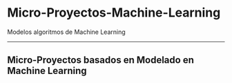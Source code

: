 # Micro-Proyectos-Machine-Learning
 Modelos algoritmos de Machine Learning
 
 ---
 
 ## Micro-Proyectos basados en Modelado en Machine Learning
 
 
 
